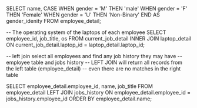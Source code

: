 SELECT name,
CASE 
	WHEN gender = 'M' THEN 'male'
    WHEN gender = 'F' THEN 'Female'
	WHEN gender = 'U' THEN 'Non-Binary'
    END AS gender_idenity
FROM employee_detail; 

-- The operating system of the laptops of each employee 
SELECT employee_id, job_title, os 
FROM current_job_detail
INNER JOIN laptop_detail 
ON current_job_detail.laptop_id = laptop_detail.laptop_id; 

-- left join select all employees and find any job history they may have
-- employee table and jobs history
-- LEFT JOIN will return all records from the left table (employee_detail) 
-- even there are no matches in the right table

SELECT employee_detail.employee_id, name, job_title
FROM employee_detail 
LEFT JOIN jobs_history ON employee_detail.employee_id = jobs_history.employee_id 
ORDER BY employee_detail.name;